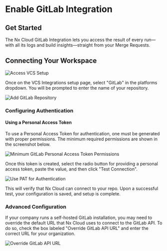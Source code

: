 # Enable GitLab Integration

## Get Started

The Nx Cloud GitLab Integration lets you access the result of every run—with all its logs and build insights—straight from your Merge Requests.

## Connecting Your Workspace

![Access VCS Setup](/nx-cloud/set-up/access-vcs-setup.png)

Once on the VCS Integrations setup page, select "GitLab" in the platforms dropdown. You will be prompted to enter the name of your repository.

![Add GitLab Repository](/nx-cloud/set-up/add-gitlab-repository.png)

### Configuring Authentication

#### Using a Personal Access Token

To use a Personal Access Token for authentication, one must be generated with proper permissions. The minimum required permissions are shown in the screenshot below.

![Minimum GitLab Personal Access Token Permissions](/nx-cloud/set-up/minimal-gitlab-access-token.png)

Once this token is created, select the radio button for providing a personal access token, paste the value, and then click "Test Connection".

![Use PAT for Authentication](/nx-cloud/set-up/use-gitlab-pat-auth.png)

This will verify that Nx Cloud can connect to your repo. Upon a successful test, your configuration is saved, and setup is complete.

### Advanced Configuration

If your company runs a self-hosted GitLab installation, you may need to override the default URL that Nx Cloud uses to connect to the GitLab API. To do so, check the box labeled "Override GitLab API URL" and enter the correct URL for your organization.

![Override GitLab API URL](/nx-cloud/set-up/override-gitlab-api-url.png)
